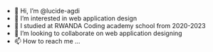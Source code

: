 - 👋 Hi, I’m @lucide-agdi
- 👀 I’m interested in web application design  
- 🌱 I studied at RWANDA Coding academy school from 2020-2023
- 💞️ I’m looking to collaborate on web application designing 
- 📫 How to reach me ...

<!---
lucide-agdi/lucide-agdi is a ✨ special ✨ repository because its `README.md` (this file) appears on your GitHub profile.
You can click the Preview link to take a look at your changes.
--->
